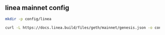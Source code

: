 ## linea mainnet config

```bash
mkdir -p config/linea

curl -L https://docs.linea.build/files/geth/mainnet/genesis.json -o config/linea/genesis.json
```
